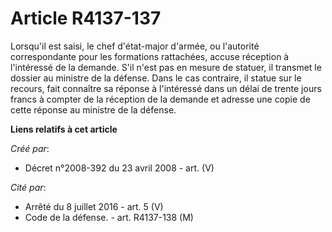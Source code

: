 # Article R4137-137

Lorsqu'il est saisi, le chef d'état-major d'armée, ou l'autorité correspondante pour les formations rattachées, accuse
réception à l'intéressé de la demande. S'il n'est pas en mesure de statuer, il transmet le dossier au ministre de la défense.
Dans le cas contraire, il statue sur le recours, fait connaître sa réponse à l'intéressé dans un délai de trente jours francs
à compter de la réception de la demande et adresse une copie de cette réponse au ministre de la défense.

**Liens relatifs à cet article**

_Créé par_:

  - Décret n°2008-392 du 23 avril 2008 - art. (V)

_Cité par_:

  - Arrêté du 8 juillet 2016 - art. 5 (V)
  - Code de la défense. - art. R4137-138 (M)
